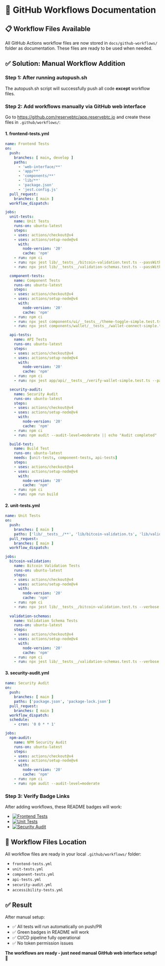 # 🔧 GitHub Workflows Documentation

## 📋 Workflow Files Available

All GitHub Actions workflow files are now stored in `docs/github-workflows/` folder as documentation. These files are ready to be used when needed.

## ✅ Solution: Manual Workflow Addition

### **Step 1: After running autopush.sh**
The autopush.sh script will successfully push all code **except** workflow files.

### **Step 2: Add workflows manually via GitHub web interface**

Go to https://github.com/reservebtc/app.reservebtc.io and create these files in `.github/workflows/`:

#### **1. frontend-tests.yml**
```yaml
name: Frontend Tests
on:
  push:
    branches: [ main, develop ]
    paths:
      - 'web-interface/**'
      - 'app/**'
      - 'components/**'
      - 'lib/**'
      - 'package.json'
      - 'jest.config.js'
  pull_request:
    branches: [ main ]
  workflow_dispatch:

jobs:
  unit-tests:
    name: Unit Tests
    runs-on: ubuntu-latest
    steps:
    - uses: actions/checkout@v4
    - uses: actions/setup-node@v4
      with:
        node-version: '20'
        cache: 'npm'
    - run: npm ci
    - run: npx jest lib/__tests__/bitcoin-validation.test.ts --passWithNoTests
    - run: npx jest lib/__tests__/validation-schemas.test.ts --passWithNoTests

  component-tests:
    name: Component Tests  
    runs-on: ubuntu-latest
    steps:
    - uses: actions/checkout@v4
    - uses: actions/setup-node@v4
      with:
        node-version: '20'
        cache: 'npm'
    - run: npm ci
    - run: npx jest components/ui/__tests__/theme-toggle-simple.test.tsx --passWithNoTests
    - run: npx jest components/wallet/__tests__/wallet-connect-simple.test.tsx --passWithNoTests

  api-tests:
    name: API Tests
    runs-on: ubuntu-latest  
    steps:
    - uses: actions/checkout@v4
    - uses: actions/setup-node@v4
      with:
        node-version: '20'
        cache: 'npm'
    - run: npm ci
    - run: npx jest app/api/__tests__/verify-wallet-simple.test.ts --passWithNoTests

  security-audit:
    name: Security Audit
    runs-on: ubuntu-latest
    steps:
    - uses: actions/checkout@v4
    - uses: actions/setup-node@v4
      with:
        node-version: '20'
        cache: 'npm'
    - run: npm ci  
    - run: npm audit --audit-level=moderate || echo "Audit completed"

  build-test:
    name: Build Test
    runs-on: ubuntu-latest
    needs: [unit-tests, component-tests, api-tests]
    steps:
    - uses: actions/checkout@v4
    - uses: actions/setup-node@v4
      with:
        node-version: '20'
        cache: 'npm'
    - run: npm ci
    - run: npm run build
```

#### **2. unit-tests.yml**
```yaml
name: Unit Tests
on:
  push:
    branches: [ main ]
    paths: ['lib/__tests__/**', 'lib/bitcoin-validation.ts', 'lib/validation-schemas.ts']
  pull_request:
    branches: [ main ]
  workflow_dispatch:

jobs:
  bitcoin-validation:
    name: Bitcoin Validation Tests
    runs-on: ubuntu-latest
    steps:
    - uses: actions/checkout@v4
    - uses: actions/setup-node@v4
      with:
        node-version: '20'
        cache: 'npm'
    - run: npm ci
    - run: npx jest lib/__tests__/bitcoin-validation.test.ts --verbose
        
  validation-schemas:
    name: Validation Schema Tests
    runs-on: ubuntu-latest
    steps:
    - uses: actions/checkout@v4
    - uses: actions/setup-node@v4
      with:
        node-version: '20'
        cache: 'npm'
    - run: npm ci
    - run: npx jest lib/__tests__/validation-schemas.test.ts --verbose
```

#### **3. security-audit.yml**
```yaml
name: Security Audit
on:
  push:
    branches: [ main ]
    paths: ['package.json', 'package-lock.json']
  pull_request:
    branches: [ main ]
  workflow_dispatch:
  schedule:
    - cron: '0 0 * * 1'

jobs:
  npm-audit:
    name: NPM Security Audit
    runs-on: ubuntu-latest
    steps:
    - uses: actions/checkout@v4
    - uses: actions/setup-node@v4
      with:
        node-version: '20'
        cache: 'npm'
    - run: npm ci
    - run: npm audit --audit-level=moderate
```

### **Step 3: Verify Badge Links**

After adding workflows, these README badges will work:
- [![Frontend Tests](https://github.com/reservebtc/app.reservebtc.io/actions/workflows/frontend-tests.yml/badge.svg)](https://github.com/reservebtc/app.reservebtc.io/actions/workflows/frontend-tests.yml)
- [![Unit Tests](https://github.com/reservebtc/app.reservebtc.io/actions/workflows/unit-tests.yml/badge.svg)](https://github.com/reservebtc/app.reservebtc.io/actions/workflows/unit-tests.yml)
- [![Security Audit](https://github.com/reservebtc/app.reservebtc.io/actions/workflows/security-audit.yml/badge.svg)](https://github.com/reservebtc/app.reservebtc.io/actions/workflows/security-audit.yml)

## 🎯 Workflow Files Location

All workflow files are ready in your local `.github/workflows/` folder:
- `frontend-tests.yml`
- `unit-tests.yml`  
- `component-tests.yml`
- `api-tests.yml`
- `security-audit.yml`
- `accessibility-tests.yml`

## ✅ Result

After manual setup:
- ✅ All tests will run automatically on push/PR
- ✅ Green badges in README will work
- ✅ CI/CD pipeline fully operational
- ✅ No token permission issues

**The workflows are ready - just need manual GitHub web interface setup!** 🚀